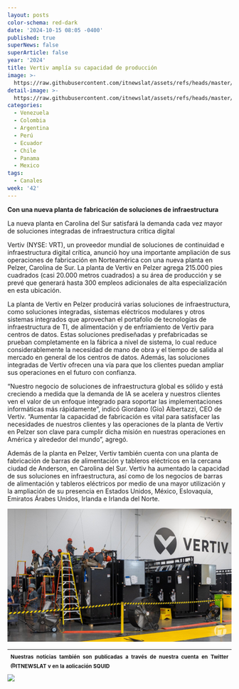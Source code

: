 ```yaml
---
layout: posts
color-schema: red-dark
date: '2024-10-15 08:05 -0400'
published: true
superNews: false
superArticle: false
year: '2024'
title: Vertiv amplía su capacidad de producción
image: >-
  https://raw.githubusercontent.com/itnewslat/assets/refs/heads/master/img/540x320/Equipo-Vertiv-p.jpg
detail-image: >-
  https://raw.githubusercontent.com/itnewslat/assets/refs/heads/master/img/1024x680/Equipo-Vertiv-g.jpg
categories:
  - Venezuela
  - Colombia
  - Argentina
  - Perú
  - Ecuador
  - Chile
  - Panama
  - Mexico
tags:
  - Canales
week: '42'
---
```

**Con una nueva planta de fabricación de soluciones de infraestructura**

La nueva planta en Carolina del Sur satisfará la demanda cada vez mayor de soluciones integradas de infraestructura crítica digital

Vertiv (NYSE: VRT), un proveedor mundial de soluciones de continuidad e infraestructura digital crítica, anunció hoy una importante ampliación de sus operaciones de fabricación en Norteamérica con una nueva planta en Pelzer, Carolina de Sur. La planta de Vertiv en Pelzer agrega 215.000 pies cuadrados (casi 20.000 metros cuadrados) a su área de producción y se prevé que generará hasta 300 empleos adicionales de alta especialización en esta ubicación. 

La planta de Vertiv en Pelzer producirá varias soluciones de infraestructura, como soluciones integradas, sistemas eléctricos modulares y otros sistemas integrados que aprovechan el portafolio de tecnologías de infraestructura de TI, de alimentación y de enfriamiento de Vertiv para centros de datos. Estas soluciones prediseñadas y prefabricadas se prueban completamente en la fábrica a nivel de sistema, lo cual reduce considerablemente la necesidad de mano de obra y el tiempo de salida al mercado en general de los centros de datos. Además, las soluciones integradas de Vertiv ofrecen una vía para que los clientes puedan ampliar sus operaciones en el futuro con confianza. 

“Nuestro negocio de soluciones de infraestructura global es sólido y está creciendo a medida que la demanda de IA se acelera y nuestros clientes ven el valor de un enfoque integrado para soportar las implementaciones informáticas más rápidamente”, indicó Giordano (Gio) Albertazzi, CEO de Vertiv. “Aumentar la capacidad de fabricación es vital para satisfacer las necesidades de nuestros clientes y las operaciones de la planta de Vertiv en Pelzer son clave para cumplir dicha misión en nuestras operaciones en América y alrededor del mundo”, agregó. 

Además de la planta en Pelzer, Vertiv también cuenta con una planta de fabricación de barras de alimentación y tableros eléctricos en la cercana ciudad de Anderson, en Carolina del Sur. Vertiv ha aumentado la capacidad de sus soluciones en infraestructura, así como de los negocios de barras de alimentación y tableros eléctricos por medio de una mayor utilización y la ampliación de su presencia en Estados Unidos, México, Eslovaquia, Emiratos Árabes Unidos, Irlanda e Irlanda del Norte.

![](https://raw.githubusercontent.com/itnewslat/assets/refs/heads/master/img/540x320/Equipo-Vertiv-p.jpg)

<table style="height: 42px;" width="569">
<tbody>
<tr>
<td style="text-align: justify;"><sub><strong>Nuestras noticias también son publicadas a través de nuestra cuenta en Twitter <a href="https://twitter.com/itnewslat?lang=es">@ITNEWSLAT</a> y en la aplicación <a href="https://squidapp.co/en/">SQUID</a></strong></sub></td>
</tr>
</tbody>
</table>

<img src="https://tracker.metricool.com/c3po.jpg?hash=56f88a41e39ab42c063cc51676587a04"/>
